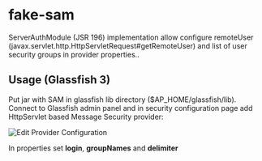 fake-sam
========

ServerAuthModule (JSR 196) implementation allow configure remoteUser (javax.servlet.http.HttpServletRequest#getRemoteUser) and list of user security groups in provider properties..

Usage (Glassfish 3)
-------------------
Put jar with SAM in glassfish lib directory ($AP_HOME/glassfish/lib).
Connect to Glassfish admin panel and in security configuration page add HttpServlet based Message Security provider:

![Edit Provider Configuration](https://cloud.githubusercontent.com/assets/2523981/3148187/cd916ba8-ea5d-11e3-807a-2d933ee193de.png)

In properties set <strong>login</strong>, <strong>groupNames</strong> and <strong>delimiter</strong>